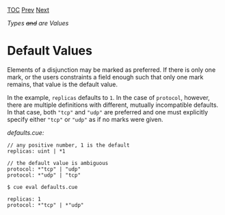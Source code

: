 [TOC](Readme.md) [Prev](disjunctions.md) [Next](sumstruct.md)

_Types ~~and~~ are Values_

# Default Values

Elements of a disjunction may be marked as preferred.
If there is only one mark, or the users constraints a field enough such that
only one mark remains, that value is the default value.

In the example, `replicas` defaults to `1`.
In the case of `protocol`, however, there are multiple definitions with
different, mutually incompatible defaults.
In that case, both `"tcp"` and `"udp"` are preferred and one must explicitly
specify either `"tcp"` or `"udp"` as if no marks were given.

<!-- CUE editor -->
_defaults.cue:_
```
// any positive number, 1 is the default
replicas: uint | *1

// the default value is ambiguous
protocol: *"tcp" | "udp"
protocol: *"udp" | "tcp"
```

<!-- result -->
`$ cue eval defaults.cue`
```
replicas: 1
protocol: *"tcp" | *"udp"
```